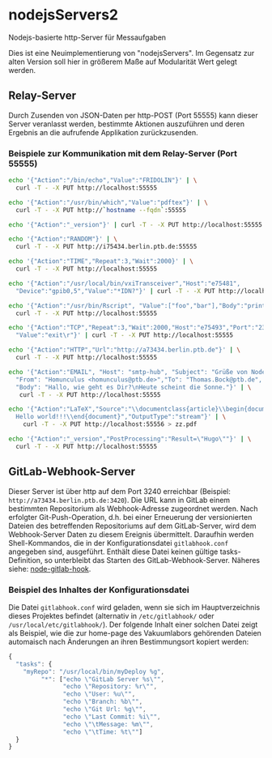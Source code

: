 # nodejsServers2

Nodejs-basierte http-Server für Messaufgaben

Dies ist eine Neuimplementierung von "nodejsServers". Im Gegensatz zur alten
Version soll hier in größerem Maße auf Modularität Wert gelegt werden.

##  Relay-Server

Durch Zusenden von JSON-Daten per http-POST (Port 55555) kann dieser Server veranlasst werden, bestimmte Aktionen auszuführen und deren Ergebnis an die aufrufende Applikation zurückzusenden.

### Beispiele zur Kommunikation mit dem Relay-Server (Port 55555)

```bash
echo '{"Action":"/bin/echo","Value":"FRIDOLIN"}' | \
  curl -T - -X PUT http://localhost:55555

echo '{"Action":"/usr/bin/which","Value":"pdftex"}' | \
  curl -T - -X PUT http://`hostname --fqdn`:55555

echo '{"Action":"_version"}' | curl -T - -X PUT http://localhost:55555

echo '{"Action":"RANDOM"}' | \
  curl -T - -X PUT http://i75434.berlin.ptb.de:55555

echo '{"Action":"TIME","Repeat":3,"Wait":2000}' | \
  curl -T - -X PUT http://localhost:55555

echo '{"Action":"/usr/local/bin/vxiTransceiver","Host":"e75481",
  "Device":"gpib0,5","Value":"*IDN?"}' | curl -T - -X PUT http://localhost:55555

echo '{"Action":"/usr/bin/Rscript", "Value":["foo","bar"],"Body":"print(17+4)"}' | \
  curl -T - -X PUT http://localhost:55555

echo '{"Action":"TCP","Repeat":3,"Wait":2000,"Host":"e75493","Port":"23",
  "Value":"exit\r"}' | curl -T - -X PUT http://localhost:55555

echo '{"Action":"HTTP","Url":"http://a73434.berlin.ptb.de"}' | \
  curl -T - -X PUT http://localhost:55555

echo '{"Action":"EMAIL", "Host": "smtp-hub", "Subject": "Grüße von NodeJS",
  "From": "Homunculus <homunculus@ptb.de>","To": "Thomas.Bock@ptb.de",
  "Body": "Hallo, wie geht es Dir?\nHeute scheint die Sonne."}' | \
   curl -T - -X PUT http://localhost:55555

echo '{"Action":"LaTeX","Source":"\\documentclass{article}\\begin{document}
  Hello world!!!\\end{document}","OutputType":"stream"}' | \
    curl -T - -X PUT http://localhost:55556 > zz.pdf

echo '{"Action":"_version","PostProcessing":"Result=\"Hugo\""}' | \
  curl -T - -X PUT http://localhost:55555
```
##  GitLab-Webhook-Server

Dieser Server ist über http auf dem Port 3240 erreichbar (Beispiel: `http://a73434.berlin.ptb.de:3420`). Die URL kann in GitLab einem bestimmten Repositorium als Webhook-Adresse zugeordnet werden. Nach erfolgter Git-Push-Operation, d.h. bei einer Erneuerung der versionierten Dateien des betreffenden Repositoriums auf dem GitLab-Server, wird dem Webhook-Server Daten zu diesem Ereignis übermittelt. Daraufhin werden Shell-Kommandos, die in der  Konfigurationsdatei `gitlabhook.conf` angegeben sind, ausgeführt. Enthält diese Datei keinen gültige tasks-Definition, so unterbleibt das Starten des GitLab-Webhook-Server. Näheres siehe: [node-gitlab-hook](../../../../rolf.niepraschk/node-gitlab-hook/blob/master/README.md).

### Beispiel des Inhaltes der Konfigurationsdatei

Die Datei `gitlabhook.conf` wird geladen, wenn sie sich im Hauptverzeichnis dieses Projektes befindet (alternativ in `/etc/gitlabhook/` oder `/usr/local/etc/gitlabhook/`). Der folgende Inhalt einer solchen Datei zeigt als Beispiel, wie die zur home-page des Vakuumlabors gehörenden Dateien automaisch nach Änderungen an ihren Bestimmungsort kopiert werden:

```javascript
{
  "tasks": {
    "myRepo": "/usr/local/bin/myDeploy %g",
         "*": ["echo \"GitLab Server %s\"",
               "echo \"Repository: %r\"",
               "echo \"User: %u\"",
               "echo \"Branch: %b\"",
               "echo \"Git Url: %g\"",
               "echo \"Last Commit: %i\"",
               "echo \"\tMessage: %m\"",
               "echo \"\tTime: %t\""]
  }
}
```







